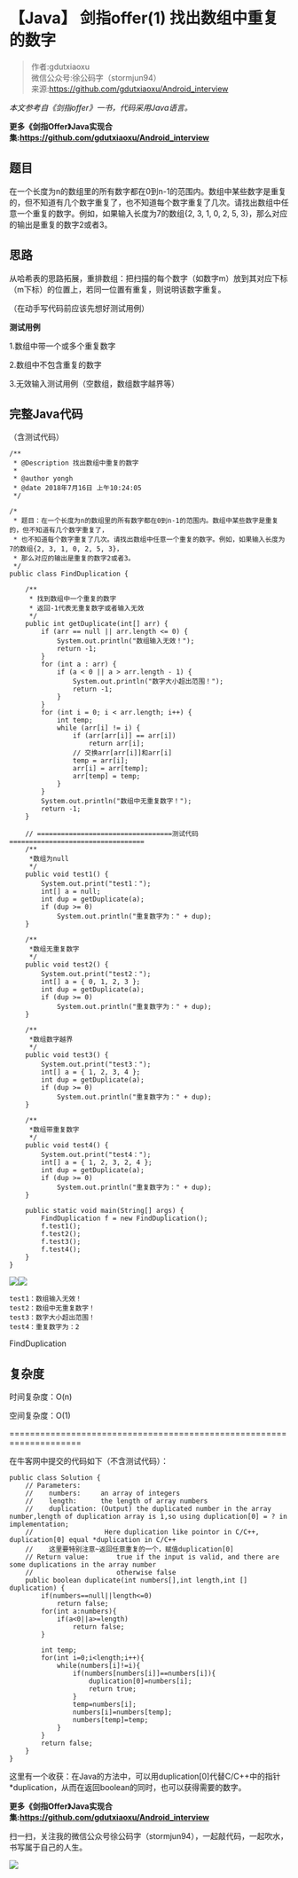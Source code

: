 # 【Java】 剑指offer(1) 找出数组中重复的数字  
  
> 作者:gdutxiaoxu<br/> 微信公众号:徐公码字（stormjun94）<br/>来源:https://github.com/gdutxiaoxu/Android_interview

_本文参考自《剑指offer》一书，代码采用Java语言。_

**更多《剑指Offer》Java实现合集:https://github.com/gdutxiaoxu/Android_interview**

## **题目**

在一个长度为n的数组里的所有数字都在0到n-1的范围内。数组中某些数字是重复的，但不知道有几个数字重复了，也不知道每个数字重复了几次。请找出数组中任意一个重复的数字。例如，如果输入长度为7的数组{2,
3, 1, 0, 2, 5, 3}，那么对应的输出是重复的数字2或者3。

## **思路**

从哈希表的思路拓展，重排数组：把扫描的每个数字（如数字m）放到其对应下标（m下标）的位置上，若同一位置有重复，则说明该数字重复。

（在动手写代码前应该先想好测试用例）

**测试用例**

1.数组中带一个或多个重复数字

2.数组中不包含重复的数字

3.无效输入测试用例（空数组，数组数字越界等）

## **完整Java代码**

（含测试代码）

    
    
    /**
     * @Description 找出数组中重复的数字 
     * 
     * @author yongh
     * @date 2018年7月16日 上午10:24:05
     */
    
    /*
     * 题目：在一个长度为n的数组里的所有数字都在0到n-1的范围内。数组中某些数字是重复的，但不知道有几个数字重复了，
     * 也不知道每个数字重复了几次。请找出数组中任意一个重复的数字。例如，如果输入长度为7的数组{2, 3, 1, 0, 2, 5, 3}，
     * 那么对应的输出是重复的数字2或者3。
     */
    public class FindDuplication {
    
    	/**
    	 * 找到数组中一个重复的数字
    	 * 返回-1代表无重复数字或者输入无效
    	 */
    	public int getDuplicate(int[] arr) {
    		if (arr == null || arr.length <= 0) {
    			System.out.println("数组输入无效！");
    			return -1;
    		}
    		for (int a : arr) {
    			if (a < 0 || a > arr.length - 1) {
    				System.out.println("数字大小超出范围！");
    				return -1;
    			}
    		}
    		for (int i = 0; i < arr.length; i++) {
    			int temp;
    			while (arr[i] != i) {
    				if (arr[arr[i]] == arr[i])
    					return arr[i];
    				// 交换arr[arr[i]]和arr[i]
    				temp = arr[i];
    				arr[i] = arr[temp];
    				arr[temp] = temp;
    			}
    		}
    		System.out.println("数组中无重复数字！");
    		return -1;
    	}
    
    	// ==================================测试代码==================================
    	/**
    	 *数组为null
    	 */
    	public void test1() {
    		System.out.print("test1：");
    		int[] a = null;
    		int dup = getDuplicate(a);
    		if (dup >= 0)
    			System.out.println("重复数字为：" + dup);
    	}
    
    	/**
    	 *数组无重复数字
    	 */
    	public void test2() {
    		System.out.print("test2：");
    		int[] a = { 0, 1, 2, 3 };
    		int dup = getDuplicate(a);
    		if (dup >= 0)
    			System.out.println("重复数字为：" + dup);
    	}
    
    	/**
    	 *数组数字越界
    	 */
    	public void test3() {
    		System.out.print("test3：");
    		int[] a = { 1, 2, 3, 4 };
    		int dup = getDuplicate(a);
    		if (dup >= 0)
    			System.out.println("重复数字为：" + dup);
    	}
    
    	/**
    	 *数组带重复数字
    	 */
    	public void test4() {
    		System.out.print("test4：");
    		int[] a = { 1, 2, 3, 2, 4 };
    		int dup = getDuplicate(a);
    		if (dup >= 0)
    			System.out.println("重复数字为：" + dup);
    	}
    
    	public static void main(String[] args) {
    		FindDuplication f = new FindDuplication();
    		f.test1();
    		f.test2();
    		f.test3();
    		f.test4();
    	}
    }
    

![](https://images.cnblogs.com/OutliningIndicators/ContractedBlock.gif)![](https://raw.githubusercontent.com/gdutxiaoxu/blog_pic/master/offer/ExpandedBlockStart.gif)

    
    
    test1：数组输入无效！
    test2：数组中无重复数字！
    test3：数字大小超出范围！
    test4：重复数字为：2

FindDuplication

## 复杂度

时间复杂度：O(n)

空间复杂度：O(1)

====================================================================

在牛客网中提交的代码如下（不含测试代码）：

    
    
    public class Solution {
        // Parameters:
        //    numbers:     an array of integers
        //    length:      the length of array numbers
        //    duplication: (Output) the duplicated number in the array number,length of duplication array is 1,so using duplication[0] = ? in implementation;
        //                  Here duplication like pointor in C/C++, duplication[0] equal *duplication in C/C++
        //    这里要特别注意~返回任意重复的一个，赋值duplication[0]
        // Return value:       true if the input is valid, and there are some duplications in the array number
        //                     otherwise false
        public boolean duplicate(int numbers[],int length,int [] duplication) {
            if(numbers==null||length<=0)
                return false;
            for(int a:numbers){
                if(a<0||a>=length)
                    return false;
            }
             
            int temp;
            for(int i=0;i<length;i++){
                while(numbers[i]!=i){
                    if(numbers[numbers[i]]==numbers[i]){
                        duplication[0]=numbers[i];
                        return true;
                    }
                    temp=numbers[i];
                    numbers[i]=numbers[temp];
                    numbers[temp]=temp;
                }
            }
            return false;
        }
    }
    

这里有一个收获：在Java的方法中，可以用duplication[0]代替C/C++中的指针*duplication，从而在返回boolean的同时，也可以获得需要的数字。

**更多《剑指Offer》Java实现合集:https://github.com/gdutxiaoxu/Android_interview**

扫一扫，关注我的微信公众号徐公码字（stormjun94），一起敲代码，一起吹水，书写属于自己的人生。

![](https://raw.githubusercontent.com/gdutxiaoxu/blog_pic/master/offer/20200722234908.png)